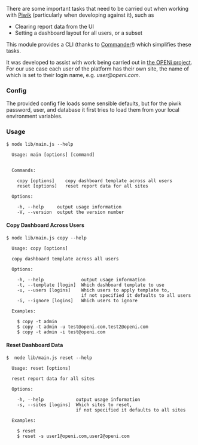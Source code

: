 There are some important tasks that need to be carried out when working with <a href="http://piwik.org/" target="_blank">Piwik</a> (particularly when developing against it), such as

* Clearing report data from the UI
* Setting a dashboard layout for all users, or a subset

This module provides a CLI (thanks to <a href="https://www.npmjs.com/package/commander" target="_blank">Commander</a>!) which simplifies these tasks.

It was developed to assist with work being carried out in <a href="http://www.openi-ict.eu/" target="_blank">the OPENi project</a>.
For our use case each user of the platform has their own site, the name of which is set to their login name, e.g. *user<span>@openi.com*.

### Config
The provided config file loads some sensible defaults, but for the piwik password, user, and database it first tries to load them from your local environment variables.

### Usage

````
$ node lib/main.js --help

  Usage: main [options] [command]


  Commands:

    copy [options]    copy dashboard template across all users
    reset [options]   reset report data for all sites

  Options:

    -h, --help     output usage information
    -V, --version  output the version number
````

#### Copy Dashboard Across Users

````
$ node lib/main.js copy --help

  Usage: copy [options]

  copy dashboard template across all users

  Options:

    -h, --help              output usage information
    -t, --template [login]  Which dashboard template to use
    -u, --users [logins]    Which users to apply template to,
                            if not specified it defaults to all users
    -i, --ignore [logins]   Which users to ignore

  Examples:

    $ copy -t admin
    $ copy -t admin -u test@openi.com,test2@openi.com
    $ copy -t admin -i test@openi.com
````

#### Reset Dashboard Data

````
$  node lib/main.js reset --help

  Usage: reset [options]

  reset report data for all sites

  Options:

    -h, --help            output usage information
    -s, --sites [logins]  Which sites to reset,
                          if not specified it defaults to all sites

  Examples:

    $ reset
    $ reset -s user1@openi.com,user2@openi.com
````